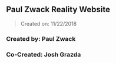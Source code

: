 ## Paul Zwack Reality Website
> Created on: 11/22/2018

### Created by: Paul Zwack
### Co-Created: Josh Grazda

